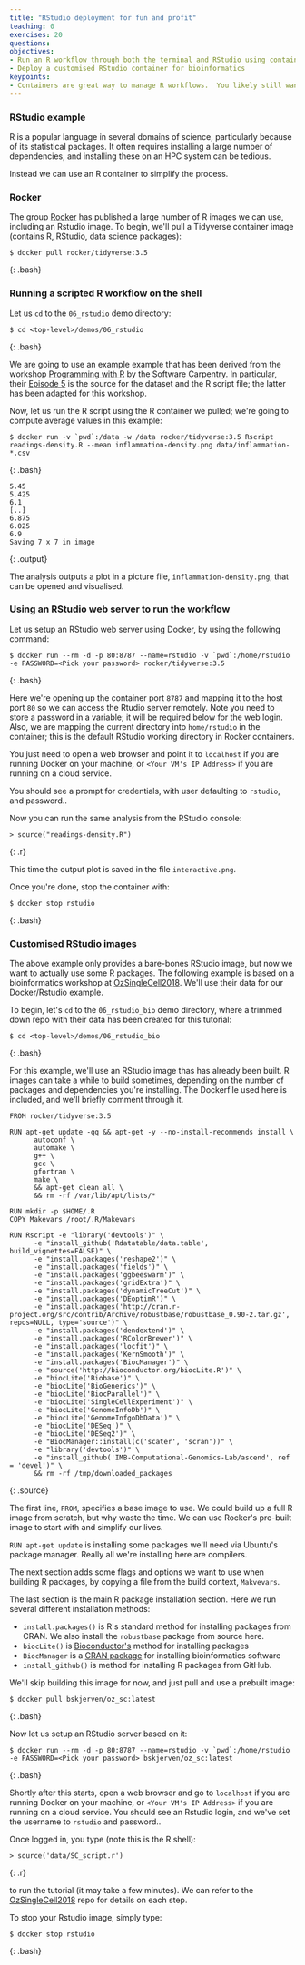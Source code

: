```yaml
---
title: "RStudio deployment for fun and profit"
teaching: 0
exercises: 20
questions:
objectives:
- Run an R workflow through both the terminal and RStudio using containers
- Deploy a customised RStudio container for bioinformatics
keypoints:
- Containers are great way to manage R workflows.  You likely still want to have a local installation of R/Rstudio for some testing, but if you have set workflows, you can use containers to manage them.  You can also provide Rstudio servers for collaborators
---
```


### RStudio example ###

R is a popular language in several domains of science, particularly because of its statistical packages.  It often requires installing a large number of dependencies, and installing these on an HPC system can be tedious.

Instead we can use an R container to simplify the process.


### Rocker ###

The group [Rocker](https://hub.docker.com/r/rocker) has published a large number of R images we can use, including an Rstudio image.  To begin, we'll pull a Tidyverse container image (contains R, RStudio, data science packages):

```
$ docker pull rocker/tidyverse:3.5
```
{: .bash}


### Running a scripted R workflow on the shell ###

Let us `cd` to the `06_rstudio` demo directory:

```
$ cd <top-level>/demos/06_rstudio
```
{: .bash}

We are going to use an example example that has been derived from the workshop [Programming with R](http://swcarpentry.github.io/r-novice-inflammation/) by the Software Carpentry.
In particular, their [Episode 5](http://swcarpentry.github.io/r-novice-inflammation/05-cmdline/index.html) is the source for the dataset and the R script file; the latter has been adapted for this workshop.


Now, let us run the R script using the R container we pulled; we're going to compute average values in this example:

```
$ docker run -v `pwd`:/data -w /data rocker/tidyverse:3.5 Rscript readings-density.R --mean inflammation-density.png data/inflammation-*.csv
```
{: .bash}

```
5.45
5.425
6.1
[..]
6.875
6.025
6.9
Saving 7 x 7 in image
```
{: .output}

The analysis outputs a plot in a picture file, `inflammation-density.png`, that can be opened and visualised.


### Using an RStudio web server to run the workflow ###

Let us setup an RStudio web server using Docker, by using the following command:

```
$ docker run --rm -d -p 80:8787 --name=rstudio -v `pwd`:/home/rstudio -e PASSWORD=<Pick your password> rocker/tidyverse:3.5
```
{: .bash}

Here we're opening up the container port `8787` and mapping it to the host port `80` so we can access the Rtudio server remotely. Note you need to store a password in a variable; it will be required below for the web login. Also, we are mapping the current directory into `home/rstudio` in the container; this is the default RStudio working directory in Rocker containers.

You just need to open a web browser and point it to `localhost` if you are running Docker on your machine, or `<Your VM's IP Address>` if you are running on a cloud service.

You should see a prompt for credentials, with user defaulting to `rstudio`, and password..

Now you can run the same analysis from the RStudio console:

```
> source("readings-density.R")
```
{: .r}

This time the output plot is saved in the file `interactive.png`.

Once you're done, stop the container with:

```
$ docker stop rstudio
```
{: .bash}


### Customised RStudio images ###

The above example only provides a bare-bones RStudio image, but now we want to actually use some R packages.  The following example is based on a bioinformatics workshop at [OzSingleCell2018](https://github.com/IMB-Computational-Genomics-Lab/SingleCells2018Workshop).  We'll use their data for our Docker/Rstudio example.

To begin, let's `cd` to the `06_rstudio_bio` demo directory, where a trimmed down repo with their data has been created for this tutorial:

```
$ cd <top-level>/demos/06_rstudio_bio
```
{: .bash}

For this example, we'll use an RStudio image thas has already been built.  R images can take a while to build sometimes, depending on the number of packages and dependencies you're installing.  The Dockerfile used here is included, and we'll briefly comment through it.
 
```
FROM rocker/tidyverse:3.5

RUN apt-get update -qq && apt-get -y --no-install-recommends install \
      autoconf \
      automake \
      g++ \
      gcc \
      gfortran \
      make \
      && apt-get clean all \
      && rm -rf /var/lib/apt/lists/*

RUN mkdir -p $HOME/.R
COPY Makevars /root/.R/Makevars

RUN Rscript -e "library('devtools')" \
      -e "install_github('Rdatatable/data.table', build_vignettes=FALSE)" \
      -e "install.packages('reshape2')" \
      -e "install.packages('fields')" \
      -e "install.packages('ggbeeswarm')" \
      -e "install.packages('gridExtra')" \
      -e "install.packages('dynamicTreeCut')" \
      -e "install.packages('DEoptimR')" \
      -e "install.packages('http://cran.r-project.org/src/contrib/Archive/robustbase/robustbase_0.90-2.tar.gz', repos=NULL, type='source')" \
      -e "install.packages('dendextend')" \
      -e "install.packages('RColorBrewer')" \
      -e "install.packages('locfit')" \
      -e "install.packages('KernSmooth')" \
      -e "install.packages('BiocManager')" \
      -e "source('http://bioconductor.org/biocLite.R')" \
      -e "biocLite('Biobase')" \
      -e "biocLite('BioGenerics')" \
      -e "biocLite('BiocParallel')" \
      -e "biocLite('SingleCellExperiment')" \
      -e "biocLite('GenomeInfoDb')" \
      -e "biocLite('GenomeInfgoDbData')" \
      -e "biocLite('DESeq')" \
      -e "biocLite('DESeq2')" \
      -e "BiocManager::install(c('scater', 'scran'))" \
      -e "library('devtools')" \
      -e "install_github('IMB-Computational-Genomics-Lab/ascend', ref = 'devel')" \
      && rm -rf /tmp/downloaded_packages
```
{: .source}

The first line, `FROM`, specifies a base image to use.  We could build up a full R image from scratch, but why waste the time.  We can use Rocker's pre-built image to start with and simplify our lives.

`RUN apt-get update` is installing some packages we'll need via Ubuntu's package manager.  Really all we're installing here are compilers.

The next section adds some flags and options we want to use when building R packages, by copying a file from the build context, `Makvevars`.

The last section is the main R package installation section.  Here we run several different installation methods:

* `install.packages()` is R's standard method for installing packages from CRAN.  We also install the `robustbase` package from source here.
* `biocLite()` is [Bioconductor's](https://bioconductor.org) method for installing packages
* `BiocManager` is a [CRAN package](https://cran.r-project.org/package=BiocManager) for installing bioinformatics software
* `install_github()` is method for installing R packages from GitHub.

We'll skip building this image for now, and just pull and use a prebuilt image:

```
$ docker pull bskjerven/oz_sc:latest
```
{: .bash}

Now let us setup an RStudio server based on it:

```
$ docker run --rm -d -p 80:8787 --name=rstudio -v `pwd`:/home/rstudio -e PASSWORD=<Pick your password> bskjerven/oz_sc:latest
```
{: .bash}

Shortly after this starts, open a web browser and go to `localhost` if you are running Docker on your machine, or `<Your VM's IP Address>` if you are running on a cloud service. You should see an Rstudio login, and we've set the username to `rstudio` and password..

Once logged in, you type (note this is the R shell):

```
> source('data/SC_script.r')
```
{: .r}

to run the tutorial (it may take a few minutes).  We can refer to the [OzSingleCell2018](https://github.com/IMB-Computational-Genomics-Lab/SingleCells2018Workshop) repo for details on each step.

To stop your Rstudio image, simply type:

```
$ docker stop rstudio
```
{: .bash}
